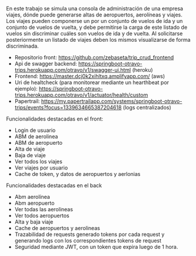 En este trabajo se simula una consola de administración de una empresa viajes, dónde puede generarse altas de aeropuertos, aerolíneas y viajes. 
Los viajes pueden componerse un por un conjunto de vuelos de ida y un conjunto de vuelos de vuelta, y debe permitirse la carga de este listado de vuelos sin discriminar cuáles son vuelos de ida y de vuelta. Al solicitarse posteriormente un listado de viajes deben los mismos visualizarse de forma discriminada. 

* Repositorio front: https://github.com/zebaseta/trip_crud_frontend
* Api de swagger backend: https://springboot-otravo-trips.herokuapp.com/otravo/v1/swagger-ui.html (heroku)
* Frontend: https://master.dcj0k2xihltxq.amplifyapp.com/ (aws)
* Uri de healtcheck (para monitorear mediante un hearthbeat por ejemplo): https://springboot-otravo-trips.herokuapp.com/otravo/v1/actuator/health/custom
* Papertrail: https://my.papertrailapp.com/systems/springboot-otravo-trips/events?focus=1339634665387204618 (logs centralizados)

Funcionalidades destacadas en el front:
- Login de usuario
- ABM de aerolinea
- ABM de aeropuerto
- Alta de  viaje
- Baja de  viaje
- Ver todos los viajes
- Ver viajes por usuario
- Cache de token, y datos de aeropuertos y aerlonias

Funcionalidades destacadas en el back
- Abm  aerolínea
- Abm aeropuerto
- Ver todas las aerolineas
- Ver todos aeropuertos
- Alta y baja viaje
- Cache de aeropuertos y aerolineas
- Trazabilidad de requests generado tokens por cada request y generando logs con los correspondientes tokens de request
- Seguridad mediante JWT, con un token que expira luego de 1 hora.
